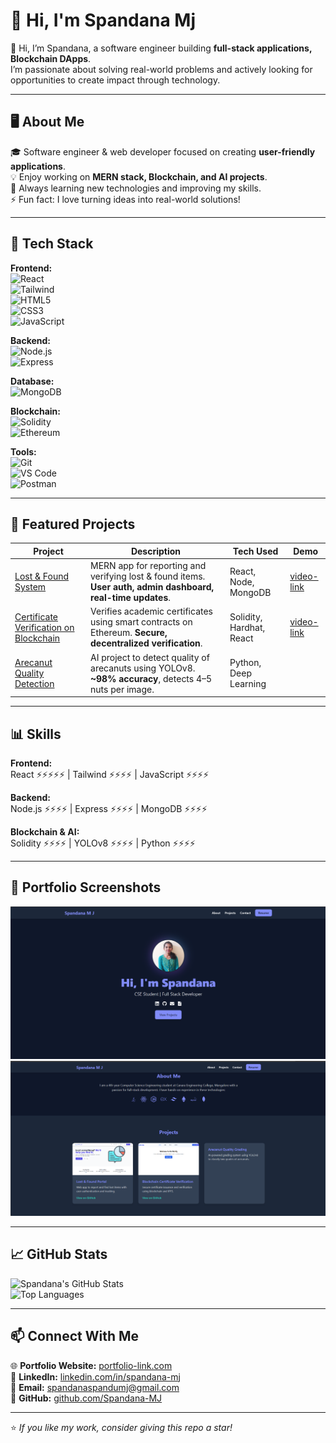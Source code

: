  # 👋 Hi, I'm Spandana Mj

👋 Hi, I’m Spandana, a software engineer building **full-stack applications, Blockchain DApps**.  
I’m passionate about solving real-world problems and actively looking for opportunities to create impact through technology.

---

## 🖥️ About Me

🎓 Software engineer & web developer focused on creating **user-friendly applications**.  
💡 Enjoy working on **MERN stack, Blockchain, and AI projects**.  
🌱 Always learning new technologies and improving my skills.  
⚡ Fun fact: I love turning ideas into real-world solutions!

---

## 🚀 Tech Stack

**Frontend:**  
![React](https://img.shields.io/badge/React-61DAFB?logo=react&logoColor=white)  
![Tailwind](https://img.shields.io/badge/Tailwind-38B2AC?logo=tailwind-css&logoColor=white)  
![HTML5](https://img.shields.io/badge/HTML5-E34F26?logo=html5&logoColor=white)  
![CSS3](https://img.shields.io/badge/CSS3-1572B6?logo=css3&logoColor=white)  
![JavaScript](https://img.shields.io/badge/JavaScript-F7DF1E?logo=javascript&logoColor=black)   

**Backend:**  
![Node.js](https://img.shields.io/badge/Node.js-339933?logo=node.js&logoColor=white)  
![Express](https://img.shields.io/badge/Express-000000?logo=express&logoColor=white)  

**Database:**  
![MongoDB](https://img.shields.io/badge/MongoDB-47A248?logo=mongodb&logoColor=white)  

**Blockchain:**  
![Solidity](https://img.shields.io/badge/Solidity-363636?logo=solidity&logoColor=white)  
![Ethereum](https://img.shields.io/badge/Ethereum-627EEA?logo=ethereum&logoColor=white)  

**Tools:**  
![Git](https://img.shields.io/badge/Git-F05032?logo=git&logoColor=white)  
![VS Code](https://img.shields.io/badge/VS%20Code-007ACC?logo=visual-studio-code&logoColor=white)  
![Postman](https://img.shields.io/badge/Postman-FF6C37?logo=postman&logoColor=white)  

---

## 🌟 Featured Projects

| Project | Description | Tech Used | Demo |
|---------|-------------|-----------|------|
| [Lost & Found System](https://github.com/Spandana-MJ/lost-found) | MERN app for reporting and verifying lost & found items. **User auth, admin dashboard, real-time updates**. | React, Node, MongoDB |[video-link](https://drive.google.com/file/d/1nqynk7T3omzTwLk5Q1odDyn_D3urLc1Y/view?usp=sharing)|
| [Certificate Verification on Blockchain](https://github.com/Spandana-MJ/CertVerify) | Verifies academic certificates using smart contracts on Ethereum. **Secure, decentralized verification**. | Solidity, Hardhat, React |[video-link](https://drive.google.com/file/d/1nqynk7T3omzTwLk5Q1odDyn_D3urLc1Y/view?usp=sharing)|
| [Arecanut Quality Detection](#) | AI project to detect quality of arecanuts using YOLOv8. **~98% accuracy**, detects 4–5 nuts per image. | Python, Deep Learning

---

## 📊 Skills

**Frontend:**  
React ⚡⚡⚡⚡⚡ | Tailwind ⚡⚡⚡⚡ | JavaScript ⚡⚡⚡⚡  

**Backend:**  
Node.js ⚡⚡⚡⚡ | Express ⚡⚡⚡⚡ | MongoDB ⚡⚡⚡⚡  

**Blockchain & AI:**  
Solidity ⚡⚡⚡⚡ | YOLOv8 ⚡⚡⚡⚡ | Python ⚡⚡⚡⚡  

---

## 🧾 Portfolio Screenshots

![Portfolio Screenshot](assets/portfolio.png)  
![Portfolio Screenshot](assets/portfolio-about.png)

---

## 📈 GitHub Stats

![Spandana's GitHub Stats](https://github-readme-stats.vercel.app/api?username=Spandana-MJ&show_icons=true&theme=radical)  
![Top Languages](https://github-readme-stats.vercel.app/api/top-langs/?username=Spandana-MJ&layout=compact)

---

## 📫 Connect With Me

🌐 **Portfolio Website:** [portfolio-link.com](https://my-portfolio-alpha-one-48.vercel.app)  
💼 **LinkedIn:** [linkedin.com/in/spandana-mj](https://linkedin.com/in/Spandana-MJ)  
📧 **Email:** spandanaspandumj@gmail.com  
🐙 **GitHub:** [github.com/Spandana-MJ](https://github.com/Spandana-MJ)

---

⭐ *If you like my work, consider giving this repo a star!*  
